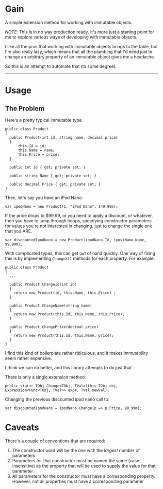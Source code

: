 Gain
====

A simple extension method for working with immutable objects.

*NOTE*: This is in no way production ready. It's more just a starting point for
me to explore various ways of developing with immutable objects.

I like all the pros that working with immutable objects brings to the table, but
I'm also really lazy, which means that all the plumbing that I'd need just to
change an arbitrary property of an immutable object gives me a headache.

So this is an attempt to automate that (to some degree).

--------------------------------------------------------------------------------

Usage
=====

The Problem
-----------

Here's a pretty typical immutable type:


    public class Product
    {
      public Product(int id, string name, decimal price)
      {
          this.Id = id;
          this.Name = name;
          this.Price = price;
      }

      public int Id { get; private set; }

      public string Name { get; private set; }

      public decimal Price { get; private set; }
    }


Then, let's say you have an iPod Nano:

    var ipodNano = new Product(1, "iPod Nano", 149.99m);

If the price drops to $99.99, or you need to apply a discount, or whatever, then
you have to jump through hoops, specifying constructor parameters for values
you're not interested in changing, just to change the single one that you ARE.

    var discountedIpodNano = new Product(ipodNano.Id, ipostNano.Name, 99.99m);

With complicated types, this can get out of hand quickly. One way of fixing this 
is by implementing `ChangeX()` methods for each property. For example:

    public class Product
    {
      ...

      public Product ChangeId(int id)
      {
        return new Product(id, this.Name, this.Price) ;
      }

      public Product ChangeName(string name)
      {
        return new Product(this.Id, this.Name, this.Price);
      }

      public Product ChangePrice(decimal price)
      {
        return new Product(this.Id, this.Name, price);
      }
    }

I find this kind of boilerplate rather ridiculous, and it makes immutability seem
rather expensive.

I think we can do better, and this library attempts to do just that.

There is only a single extension method:

    public static TObj Change<TObj, TVal>(this TObj obj, Expression<Func<TObj, TVal>> expr, TVal newVal);

Changing the previous discounted ipod nano call to:

    var discountedIpodNano = ipodNano.Change(p => p.Price, 99.99m);

Caveats
=======

There's a couple of conventions that are required:

1. The constructor used will be the one with the _largest_
number of parameters
2. Parameters for that constructor must be named the same (case-insensitive) as
the property that will be used to supply the value for that parameter.
3. All parameters for the constructor must have a corresponding property.
However, not all properties must have a corresponding parameter

